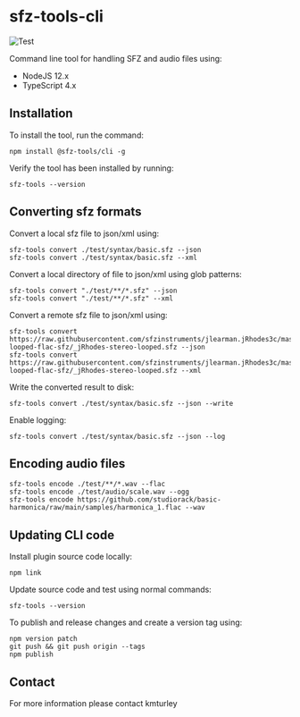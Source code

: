 # sfz-tools-cli
![Test](https://github.com/kmturley/sfz-tools-cli/actions/workflows/test.yml/badge.svg)

Command line tool for handling SFZ and audio files using:

* NodeJS 12.x
* TypeScript 4.x


## Installation

To install the tool, run the command:

    npm install @sfz-tools/cli -g

Verify the tool has been installed by running:

    sfz-tools --version


## Converting sfz formats

Convert a local sfz file to json/xml using:

    sfz-tools convert ./test/syntax/basic.sfz --json
    sfz-tools convert ./test/syntax/basic.sfz --xml

Convert a local directory of file to json/xml using glob patterns:

    sfz-tools convert "./test/**/*.sfz" --json
    sfz-tools convert "./test/**/*.sfz" --xml

Convert a remote sfz file to json/xml using:

    sfz-tools convert https://raw.githubusercontent.com/sfzinstruments/jlearman.jRhodes3c/master/jRhodes3c-looped-flac-sfz/_jRhodes-stereo-looped.sfz --json
    sfz-tools convert https://raw.githubusercontent.com/sfzinstruments/jlearman.jRhodes3c/master/jRhodes3c-looped-flac-sfz/_jRhodes-stereo-looped.sfz --xml

Write the converted result to disk:

    sfz-tools convert ./test/syntax/basic.sfz --json --write

Enable logging:

    sfz-tools convert ./test/syntax/basic.sfz --json --log


## Encoding audio files

    sfz-tools encode ./test/**/*.wav --flac
    sfz-tools encode ./test/audio/scale.wav --ogg
    sfz-tools encode https://github.com/studiorack/basic-harmonica/raw/main/samples/harmonica_1.flac --wav


## Updating CLI code

Install plugin source code locally:

    npm link

Update source code and test using normal commands:

    sfz-tools --version

To publish and release changes and create a version tag using:

    npm version patch
    git push && git push origin --tags
    npm publish


## Contact

For more information please contact kmturley
